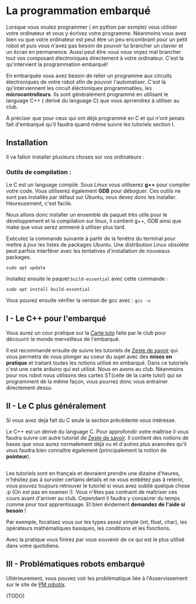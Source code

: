 # La programmation embarqué 

Lorsque vous voulez programmer ( en python par exmple) vous utiliser votre ordinateur et vous y écrivez votre programme. Néanmoins vous avez bien vu que votre ordinateur est peut être un peu encombrant pour un petit robot et puis vous n'avez pas besoin de pouvoir lui brancher un clavier et un écran en permanence. Aussi peut être vous vous voyez mal brancher tout vos composant électroniques directement à votre ordinateur. C'est la qu'intervient la programmation embarqué!


En embarquée vous avez besoin de relier un programme aux circuits électroniques de votre robot afin de pouvoir l'automatiser. C'est là qu'interviennent les circuit éléctoniques programmables, les **microcontrolleurs**. Ils sont généralement programmé en utilisant le language C++ ( dérivé du language C) que vous aprrendrez à utiliser au club. 

À préciser que pour ceux qui ont déjà programmé en C et qui n'ont jamais fait d'embarqué qu'il faudra quand même suivre les tutoriels section I.


## Installation


Il va falloir installer plusieurs choses sur vos ordinateurs :

### Outils de compilation :

Le C est un language compilé. Sous Linux vous utiliserez **g++** pour compiler votre code. Vous utiliserez également **GDB** pour déboguer. Ces outils ne sont pas installés par défaut sur Ubuntu, vous devez donc les installer. Heureusement, c'est facile.

Nous allons donc installer un ensemble de paquet très utile pour le développement et la compilation sur linux, il contient g++, GDB ainsi que make que vous serez ammené à utiliser plus tard. 

Exécutez la commande suivante à partir de la fenêtre du terminal pour mettre à jour les listes de packages Ubuntu. Une distribution Linux obsolète peut parfois interférer avec les tentatives d'installation de nouveaux packages.

`sudo apt update`

Installez ensuite le paquet `build-essential` avec cette commande :

`sudo apt install build-essential`

Vous pouvez ensuite vérifier la version de gcc avec : `gcc -v`

<!-- Lien mort [Zeste de Savoir](https://zestedesavoir.com/tutoriels/755/le-langage-c-1/1042_les-bases-du-langage-c/4621_rencontre-avec-le-c/) -->


## I - Le C++ pour l'embarqué

Vous aurez un cour pratique sur la [Carte tuto](../../carte_tuto/tuto_board.md) faite par le club pour découvrir le monde merveilleux de l'embarqué.
<!-- Lien google doc [Carte tuto](https://docs.google.com/document/d/1-jxdJCb0QWJrYiXEooCPBYri_L7LV24AF4ST5_-yBRs/edit)  -->

Il est recommandé ensuite de suivre les tutoriels de [Zeste de savoir](https://zestedesavoir.com/tutoriels/686/arduino-premiers-pas-en-informatique-embarquee/) qui vous permetra de vous plonger au coeur du sujet avec des **mises en pratique** et traitant toutes les notions utilisé en embarqué. Dans ce tutoriels c'est une carte arduino qui est utilisé. Nous en avons au club. Néanmoins pour nos robot nous utilisons des cartes ST(celle de la carte tuto!) qui se programment de la même façon, vous pourrez donc vous entrainer directement dessu. 


## II - Le C plus généralement

Si vous avez dejà fait du C seule la section précédente vous intéresse.

Le C++ est un dérivé du language C. Pour approfondir votre maîtrise il vous faudra suivre cet autre tutoriel de [Zeste de savoir](https://zestedesavoir.com/tutoriels/755/le-langage-c-1/1042_les-bases-du-langage-c/). Il contient des notions de bases que vous aurez normalement déjà vu et d'autres plus avancées qu'il vous faudra bien connaître également (principalement la notion de **pointeur**).


##
Les tutoriels sont en français et devraient prendre une dizaine d'heures, n'hésitez pas à survoler certains détails et ne vous embêtez pas à retenir, vous pouvez toujours retrouver le tutoriel si vous avez oublié quelque chose :p (On est pas en examen !). Vous n'êtes pas contraint de maîtriser ces cours avant d'arriver au club. Cependant il faudra y consacrer du temps comme pour tout apprentissage. Et bien évidement **demandez de l'aide si besoin** !

Par exemple, focalisez vous sur les types assez simple (int, float, char), les opérateurs mathématiques basiques, les conditions et les fonctions.

Avec la pratique vous finirez par vous souvenir de ce qui est le plus utilisé dans votre quotidiens. 





<!-- Pour l'instant non porté sur le site :
    [Carte tuto](https://docs.google.com/document/d/1-jxdJCb0QWJrYiXEooCPBYri_L7LV24AF4ST5_-yBRs/edit)
    [github associé à la carte tuto](https://github.com/Fabien-B/tutosBoardRoboticClub/) -->

## III - Problématiques robots embarqué

Ultérieurement, vous pouvez voir les problématique liée à l'Asservissement sur le site de [PM robotix](https://www.pm-robotix.eu/2022/02/02/asservissement-et-pilotage-de-robot-autonome/).

(TODO)